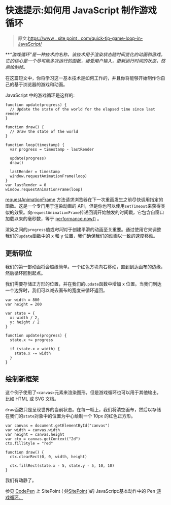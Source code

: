 # 快速提示:如何用 JavaScript 制作游戏循环

> 原文:[https://www . site point . com/quick-tip-game-loop-in-JavaScript/](https://www.sitepoint.com/quick-tip-game-loop-in-javascript/)

***“游戏循环”*是一种技术的名称，该技术用于渲染状态随时间变化的动画和游戏。它的核心是一个尽可能多次运行的函数，接受用户输入，更新运行时间的状态，然后绘制帧。**

在这篇短文中，你将学习这一基本技术是如何工作的，并且你将能够开始制作你自己的基于浏览器的游戏和动画。

JavaScript 中的游戏循环是这样的:

```
function update(progress) {
  // Update the state of the world for the elapsed time since last render
}

function draw() {
  // Draw the state of the world
}

function loop(timestamp) {
  var progress = timestamp - lastRender

  update(progress)
  draw()

  lastRender = timestamp
  window.requestAnimationFrame(loop)
}
var lastRender = 0
window.requestAnimationFrame(loop) 
```

[requestAnimationFrame](https://developer.mozilla.org/en-US/docs/Web/API/window/requestAnimationFrame) 方法请求浏览器在下一次重画发生之前尽快调用指定的函数。这是一个专门用于渲染动画的 API，但是你也可以使用`setTimeout`来获得类似的效果。向`requestAnimationFrame`传递回调开始触发的时间戳，它包含自窗口加载以来的毫秒数，等于 [performance.now()](https://developer.mozilla.org/en-US/docs/Web/API/Performance/now) 。

渲染之间的`progress`值或*时间*对于创建平滑的动画至关重要。通过使用它来调整我们的`update`函数中的 x 和 y 位置，我们确保我们的动画以一致的速度移动。

## 更新职位

我们的第一部动画将会超级简单。一个红色方块向右移动，直到到达画布的边缘，然后循环回到起点。

我们需要存储正方形的位置，并在我们的`update`函数中增加 x 位置。当我们到达一个边界时，我们可以减去画布的宽度来循环返回。

```
var width = 800
var height = 200

var state = {
  x: width / 2,
  y: height / 2
}

function update(progress) {
  state.x += progress

  if (state.x > width) {
    state.x -= width
  }
} 
```

## 绘制新框架

这个例子使用了`<canvas>`元素来渲染图形，但是游戏循环也可以用于其他输出，比如 HTML 或 SVG 文档。

`draw`函数只是呈现世界的当前状态。在每一帧上，我们将清空画布，然后以存储在我们的`state`对象中的位置为中心绘制一个 10px 的红色正方形。

```
var canvas = document.getElementById("canvas")
var width = canvas.width
var height = canvas.height
var ctx = canvas.getContext("2d")
ctx.fillStyle = "red"

function draw() {
  ctx.clearRect(0, 0, width, height)

  ctx.fillRect(state.x - 5, state.y - 5, 10, 10)
} 
```

我们有动静了。

参见 [CodePen](http://codepen.io) 上 SitePoint ( [@SitePoint](http://codepen.io/SitePoint) )的 JavaScript:基本动作中的 Pen [游戏循环。](http://codepen.io/SitePoint/pen/EyLPoX/)